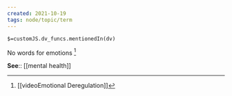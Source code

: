 ```yaml
---
created: 2021-10-19
tags: node/topic/term
---
```

`$=customJS.dv_funcs.mentionedIn(dv)`


No words for emotions [^1]

**See**:: [[mental health]]

[^1]:  [[videoEmotional Deregulation]]

